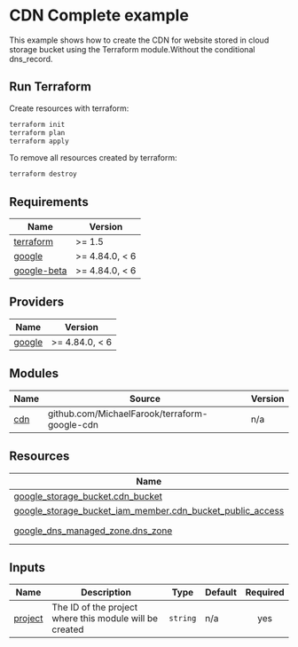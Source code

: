# CDN Complete example

This example shows how to create the CDN for website stored in cloud storage bucket using the Terraform module.Without the conditional dns_record.

## Run Terraform

Create resources with terraform:

```bash
terraform init
terraform plan
terraform apply
```

To remove all resources created by terraform:

```bash
terraform destroy
```

## Requirements

| Name | Version |
|------|---------|
| <a name="requirement_terraform"></a> [terraform](#requirement\_terraform) | >= 1.5 |
| <a name="requirement_google"></a> [google](#requirement\_google) | >= 4.84.0, < 6 |
| <a name="requirement_google-beta"></a> [google-beta](#requirement\_google-beta) | >= 4.84.0, < 6 |

## Providers

| Name | Version |
|------|---------|
| <a name="provider_google"></a> [google](#provider\_google) | >= 4.84.0, < 6 |

## Modules

| Name | Source | Version |
|------|--------|---------|
| <a name="module_cdn"></a> [cdn](#module\_cdn) | github.com/MichaelFarook/terraform-google-cdn | n/a |

## Resources

| Name | Type |
|------|------|
| [google_storage_bucket.cdn_bucket](https://registry.terraform.io/providers/hashicorp/google/latest/docs/resources/storage_bucket) | resource |
| [google_storage_bucket_iam_member.cdn_bucket_public_access](https://registry.terraform.io/providers/hashicorp/google/latest/docs/resources/storage_bucket_iam_member) | resource |
| [google_dns_managed_zone.dns_zone](https://registry.terraform.io/providers/hashicorp/google/latest/docs/data-sources/dns_managed_zone) | data source |

## Inputs

| Name | Description | Type | Default | Required |
|------|-------------|------|---------|:--------:|
| <a name="input_project"></a> [project](#input\_project) | The ID of the project where this module will be created | `string` | n/a | yes |
